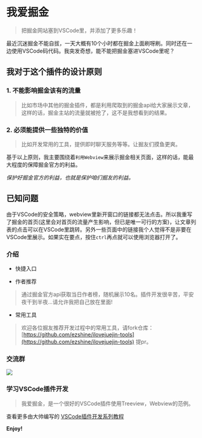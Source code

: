 # 我爱掘金

> 把掘金网站塞到VSCode里，并添加了更多乐趣！

最近沉迷掘金不能自拔，一天大概有10个小时都在掘金上面刷呀刷。同时还在一边使用VSCode码代码。我突发奇想，能不能把掘金塞进VSCode里呢？

## 我对于这个插件的设计原则

### 1. 不能影响掘金该有的流量

> 比如市场中其他的掘金插件，都是利用爬取到的掘金api给大家展示文章，这样的话，掘金主站的流量就被抢了，这不是我想看到的结果。

### 2. 必须能提供一些独特的价值

> 比如开发常用的工具，提供即时聊天服务等等。让掘友们摸鱼更爽。

基于以上原则，我主要围绕着`利用Webview`来展示掘金相关页面，这样的话，能最大程度的保障掘金官方的利益。

*保护好掘金官方的利益，也就是保护咱们掘友的利益。*

## 已知问题

由于VSCode的安全策略，webview里新开窗口的链接都无法点击。所以我重写了掘金的首页(这里会对首页的流量产生影响，但已是唯一可行的方案)，让文章列表的点击可以在VSCode里跳转。另外一些页面中的链接我个人觉得不是非要在VSCode里展示。如果实在要点，按住`ctrl`再点就可以使用浏览器打开了。

### 介绍

- 快捷入口

- 作者推荐

> 通过掘金官方api获取当日作者榜，随机展示10名。插件开发很辛苦，平安夜干到半夜...请允许我把自己放在里面!

- 常用工具

> 欢迎各位掘友推荐开发过程中的常用工具，请fork仓库： [https://github.com/ezshine/ilovejuejin-tools](https://github.com/ezshine/ilovejuejin-tools) 提pr。


### 交流群

![](https://rainbow1024.com/ilovejuejin/dingtalk.jpg)


### 学习VSCode插件开发

> 我爱掘金，是一个很好的VSCode插件使用Treeview，Webview的范例。

查看更多由大帅编写的 [VSCode插件开发系列教程](https://juejin.cn/post/6910137208607506439)


**Enjoy!**
